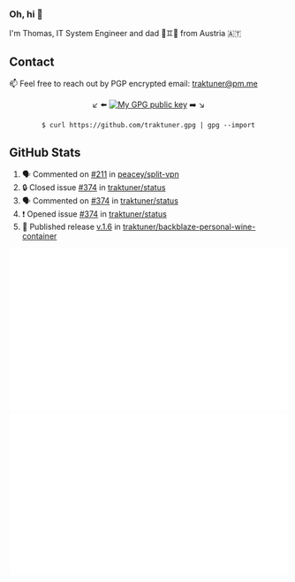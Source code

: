 ### Oh, hi 👋

I'm Thomas, IT System Engineer and dad 👶♊️👶 from Austria 🇦🇹

<!--
**traktuner/traktuner** is a ✨ _special_ ✨ repository because its `README.md` (this file) appears on your GitHub profile.

Here are some ideas to get you started:

- 🔭 I’m currently working on ...
- 🌱 I’m currently learning ...
- 👯 I’m looking to collaborate on ...
- 🤔 I’m looking for help with ...
- 💬 Ask me about ...
- 📫 How to reach me: ...
- 😄 Pronouns: ...
- ⚡ Fun fact: ...
-->

## Contact
📫 Feel free to reach out by PGP encrypted email:
traktuner@pm.me

<div align="center" markdown="1">

↙️ ⬅️ [![My GPG public key](https://img.shields.io/badge/PGP%20public%20key-6D4AFF?style=for-the-badge)](https://github.com/traktuner.gpg) ➡️ ↘️

```shell
$ curl https://github.com/traktuner.gpg | gpg --import
```

</div>

## GitHub Stats
<!--START_SECTION:activity-->
1. 🗣 Commented on [#211](https://github.com/peacey/split-vpn/issues/211#issuecomment-2159722530) in [peacey/split-vpn](https://github.com/peacey/split-vpn)
2. 🔒 Closed issue [#374](https://github.com/traktuner/status/issues/374) in [traktuner/status](https://github.com/traktuner/status)
3. 🗣 Commented on [#374](https://github.com/traktuner/status/issues/374#issuecomment-2156719747) in [traktuner/status](https://github.com/traktuner/status)
4. ❗ Opened issue [#374](https://github.com/traktuner/status/issues/374) in [traktuner/status](https://github.com/traktuner/status)
5. 🚀 Published release [v.1.6](https://github.com/traktuner/backblaze-personal-wine-container/releases/tag/v1.6) in [traktuner/backblaze-personal-wine-container](https://github.com/traktuner/backblaze-personal-wine-container)
<!--END_SECTION:activity-->

![](https://github.com/traktuner/traktuner/blob/master/generated/overview.svg)
![](https://github.com/traktuner/traktuner/blob/master/generated/languages.svg)
